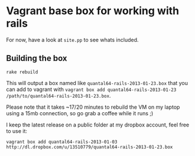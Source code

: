 # Vagrant base box for working with rails

For now, have a look at `site.pp` to see whats included.

## Building the box

```terminal
rake rebuild
```

This will output a box named like `quantal64-rails-2013-01-23.box` that you can
add to vagrant with `vagrant box add quantal64-rails-2013-01-23 /path/to/quantal64-rails-2013-01-23.box`.

Please note that it takes ~17/20 minutes to rebuild the VM on my laptop using
a 15mb connection, so go grab a coffee while it runs ;)

I keep the latest release on a public folder at my dropbox account, feel free to
use it:

```terminal
vagrant box add quantal64-rails-2013-01-03 http://dl.dropbox.com/u/13510779/quantal64-rails-2013-01-23.box
```

